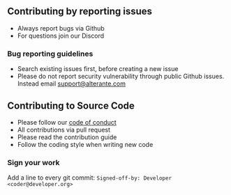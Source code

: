 ## Contributing by reporting issues
* Always report bugs via Github
* For questions join our Discord

### Bug reporting guidelines
* Search existing issues first, before creating a new issue
* Please do not report security vulnerability through public Github issues. Instead email support@alterante.com
  
## Contributing to Source Code
* Please follow our [code of conduct](CODE_OF_CONDUCT.md)
* All contributions via pull request
* Please read the contribution guide
* Follow the coding style when writing new code

### Sign your work

Add a line to every git commit: 
```Signed-off-by: Developer <coder@developer.org>```
